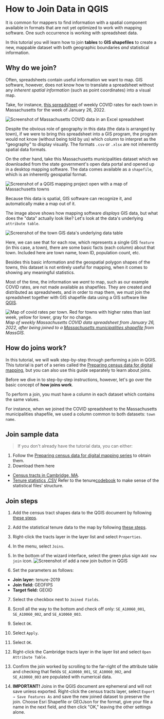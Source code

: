 # How to Join Data in QGIS

It is common for mappers to find information with a spatial component available in formats that are not yet optimized to work with mapping software. One such occurrence is working with spreadsheet data. 


In this tutorial you will learn how to join **tables** to **GIS shapefiles** to create a new, mappable dataset with both geographic boundaries *and* statistical information.

## Why do we join?

Often, spreadsheets contain useful information we want to map. GIS software, however, does not know how to translate a spreadsheet without any *inherent spatial information* (such as point coordinates) into a visual map.

Take, for instance, [this spreadsheet](https://www.mass.gov/info-details/archive-of-covid-19-cases-in-massachusetts) of weekly COVID rates for each town in Massachusetts for the week of January 26, 2022. 

![Screenshot of Massachusetts COVID data in an Excel spreadsheet](media/2.png)

Despite the obvious role of geography in this data (the data is arranged by town), if we were to bring this spreadsheet into a GIS program, the program would not know (without being told by us) which column to interpret as the "geography" to display visually. The formats `.csv` or `.xlsx` are not inherently spatial data formats. 

On the other hand, take this Massachusetts municipalities dataset which we downloaded from the state government's open data portal and opened up in a desktop mapping software. The data comes available as a `shapefile`, which is an inherently geospatial format.

![Screenshot of a QGIS mapping project open with a map of Massachusetts towns](media/1.png)

Because this data is spatial, GIS software can recognize it, and automatically make a map out of it. 

The image above shows how mapping software *displays* GIS data, but what does the "data" actually look like? Let's look at the data's underlying `attribute table`.

![Screenshot of the town GIS data's underlying data table](media/5.png)

Here, we can see that for each row, which represents a single GIS `feature` (in this case, a town), there are some basic facts (each column) about that town. Included here are town name, town ID, population count, etc.

Besides this basic information and the geospatial polygon shapes of the towns, this dataset is not entirely useful for mapping, when it comes to showing any meaningful statistics.

 

Most of the time, the information we *want* to map, such as our example COVID rates, are not made available as shapefiles. They are created and distributed as spreadsheets, and in order to map them, we must join the spreadsheet together with GIS shapefile data using a GIS software like [QGIS](https://harvardmapcollection.github.io/tutorials/qgis/download/).


![Map of covid rates per town. Red for towns with higher rates than last week, yellow for lower, gray for no change.](media/4.png)
_Map of weekly Massachusetts COVID data spreadsheet from January 26, 2022, after being joined to a [Massachusetts municipalities shapefile](https://www.mass.gov/info-details/massgis-data-municipalities) from MassGIS._

## How do joins work?

In this tutorial, we will walk step-by-step through performing a join in QGIS. This tutorial is part of a series called the [Preparing census data for digital mapping](https://harvardmapcollection.github.io/tutorials/census/census2agol/), but you can also use this guide separately to learn about joins.

Before we dive in to step-by-step instructions, however, let's go over the basic concept of **how joins work**.

To perform a join, you must have a column in each dataset which contains the same values.

For instance, when we joined the COVID spreadsheet to the Massachusetts municipalities shapefile, we used a column common to both datasets: `town name`.

## Join sample data

>If you don't already have the tutorial data, you can either:
1. Follow the [Preparing census data for digital mapping series](https://harvardmapcollection.github.io/tutorials/census/census2agol/) to obtain them.
2. Download them here
> 
- [Census tracts in Cambridge, MA](https://downgit.github.io/#/home?url=https://github.com/HarvardMapCollection/tutorials/blob/main/sample-data/cambridge-tracts.geojson).
- [Tenure statistics .CSV](https://downgit.github.io/#/home?url=https://github.com/HarvardMapCollection/tutorials/blob/main/sample-data/tenure-2019.csv)
Refer to the tenure[codebook](https://github.com/HarvardMapCollection/tutorials/blob/main/sample-data/tenure-2019-codebook.txt) to make sense of the statistical files' structure.

## Join steps

1. Add the census tract shapes data to the QGIS document by following [these steps](https://harvardmapcollection.github.io/tutorials/qgis/open-vector/).

2. Add the statistical tenure data to the map by following [these steps](https://harvardmapcollection.github.io/tutorials/qgis/add-csv/).

3. Right-click the tracts layer in the layer list and select `Properties`.

4. In the menu, select `Joins`.

5. In the bottom of the wizard interface, select the green plus sign `Add new join` icon.
![Screenshot of add a new join button in QGIS](media/6.png)

6. Set the parameters as follows:
> 
- **Join layer:** tenure-2019
- **Join field:** GEOFIPS
- **Target field:** GEOID

7. Select the checkbox next to `Joined Fields`.

8. Scroll all the way to the bottom and check off only: `SE_A10060_001`, `SE_A10060_002`, and `SE_A10060_003`.

9. Select `OK`.

10. Select `Apply`.

11. Select `OK`.

12. Right-click the Cambridge tracts layer in the layer list and select `Open Attribute Table`.

13. Confirm the join worked by scrolling to the far-right of the attribute table and checking that fields `SE_A10060_001`, `SE_A10060_002`, and `SE_A10060_003` are populated with numerical data.

14. **IMPORTANT!** Joins in the QGIS document are ephemeral and will not save unless exported. Right-click the census tracts layer, select `Export → Save Features As` and save the new joined dataset to preserve the join. Choose Esri Shapefile or GEOJson for the format, give your file a name in the next field, and then click "OK," leaving the other settings alone.